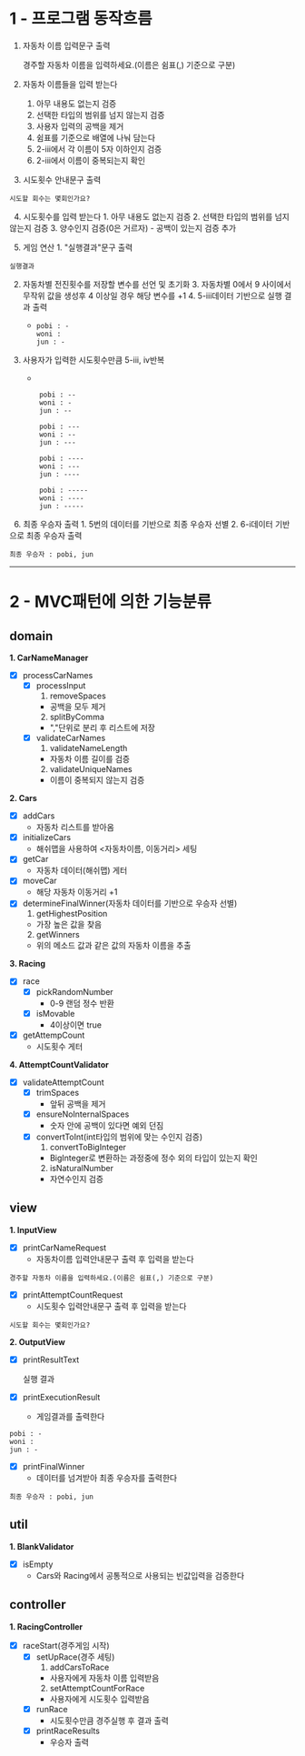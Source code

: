 1 - 프로그램 동작흐름
===
1. 자동차 이름 입력문구 출력


    경주할 자동차 이름을 입력하세요.(이름은 쉼표(,) 기준으로 구분)
&nbsp;
2. 자동차 이름들을 입력 받는다
   1. 아무 내용도 없는지 검증
   2. 선택한 타입의 범위를 넘지 않는지 검증
   3. 사용자 입력의 공백을 제거
   4. 쉼표를 기준으로 배열에 나눠 담는다
   5. 2-iii에서 각 이름이 5자 이하인지 검증
   6. 2-iii에서 이름이 중복되는지 확인

&nbsp;
3. 시도횟수 안내문구 출력


    시도할 회수는 몇회인가요?
&nbsp;
4. 시도횟수를 입력 받는다
    1. 아무 내용도 없는지 검증
    2. 선택한 타입의 범위를 넘지 않는지 검증
    3. 양수인지 검증(0은 거르자)
      - 공백이 있는지 검증 추가

&nbsp;
5. 게임 연산
    1. "실행결과"문구 출력


    실행결과

2. 자동차별 전진횟수를 저장할 변수를 선언 및 초기화
   3. 자동차별 0에서 9 사이에서 무작위 값을 생성후 4 이상일 경우 해당 변수를 +1
   4. 5-iii데이터 기반으로 실행 결과 출력

   - 
         pobi : -
         woni :
         jun : -


5.  사용자가 입력한 시도횟수만큼 5-iii, iv반복

    -

            pobi : --
            woni : -
            jun : --

            pobi : ---
            woni : --
            jun : ---

            pobi : ----
            woni : ---
            jun : ----

            pobi : -----
            woni : ----
            jun : -----


&nbsp;
6. 최종 우승자 출력
    1. 5번의 데이터를 기반으로 최종 우승자 선별
    2. 6-i데이터 기반으로 최종 우승자 출력


    최종 우승자 : pobi, jun

---

2 - MVC패턴에 의한 기능분류
===

## domain
   __1. CarNameManager__
   - [x] processCarNames
     -[x] processInput
       1) removeSpaces
       - 공백을 모두 제거
       2) splitByComma
       - ","단위로 분리 후 리스트에 저장
     -[x] validateCarNames
        1) validateNameLength
         - 자동차 이름 길이를 검증
        2) validateUniqueNames
         - 이름이 중복되지 않는지 검증
     
   __2. Cars__
   - [x] addCars
     - 자동차 리스트를 받아옴
   - [x] initializeCars
     - 해쉬맵을 사용하여 <자동차이름, 이동거리> 세팅
   - [x] getCar
     - 자동차 데이터(해쉬맵) 게터
   - [x] moveCar
     - 해당 자동차 이동거리 +1
   - [x] determineFinalWinner(자동차 데이터를 기반으로 우승자 선별)
        1. getHighestPosition
        - 가장 높은 값을 찾음
        2. getWinners
       - 위의 메소드 값과 같은 값의 자동차 이름을 추출

   __3. Racing__
   -[x] race
        -[x] pickRandomNumber
          - 0-9 랜덤 정수 반환
        -[x] isMovable
          - 4이상이면 true
   -[x] getAttempCount
     - 시도횟수 게터

    
__4. AttemptCountValidator__
- [x] validateAttemptCount
    - [x] trimSpaces
      - 앞뒤 공백을 제거
    - [x] ensureNoInternalSpaces
      - 숫자 안에 공백이 있다면 예외 던짐
    - [x] convertToInt(int타입의 범위에 맞는 수인지 검증)
        1) convertToBigInteger
        - BigInteger로 변환하는 과정중에 정수 외의 타입이 있는지 확인
        2) isNaturalNumber
      - 자연수인지 검증

## view
   __1. InputView__
   - [x] printCarNameRequest
     - 자동차이름 입력안내문구 출력 후 입력을 받는다

    경주할 자동차 이름을 입력하세요.(이름은 쉼표(,) 기준으로 구분)

   - [x] printAttemptCountRequest
     - 시도횟수 입력안내문구 출력 후 입력을 받는다

    시도할 회수는 몇회인가요?

__2. OutputView__
- [x] printResultText


    실행 결과

- [x] printExecutionResult
    - 게임결과를 출력한다

```
pobi : -
woni :
jun : -
```
    

- [x] printFinalWinner
    - 데이터를 넘겨받아 최종 우승자를 출력한다

```
최종 우승자 : pobi, jun
```

## util
__1. BlankValidator__
-  [x] isEmpty
    - Cars와 Racing에서 공통적으로 사용되는 빈값입력을 검증한다

## controller
__1. RacingController__
- [x] raceStart(경주게임 시작)
    -[x] setUpRace(경주 세팅)
        1) addCarsToRace
        - 사용자에게 자동차 이름 입력받음
        2) setAttemptCountForRace
        - 사용자에게 시도횟수 입력받음
    -[x] runRace
      - 시도횟수만큼 경주실행 후 결과 출력
    -[x] printRaceResults
      - 우승자 출력



